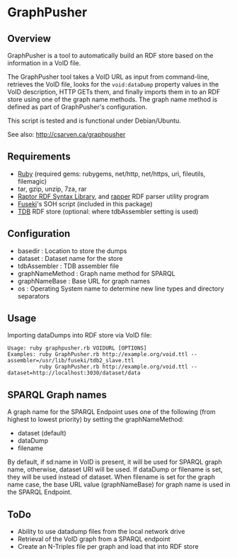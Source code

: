 # GraphPusher

## Overview

GraphPusher is a tool to automatically build an RDF store based on the information in a VoID file.

The GraphPusher tool takes a VoID URL as input from command-line, retrieves the VoID file, looks for the <code>void:dataDump</code> property values in the VoID description, HTTP GETs them, and finally imports them in to an RDF store using one of the graph name methods. The graph name method is defined as part of GraphPusher's configuration.

This script is tested and is functional under Debian/Ubuntu.

See also: http://csarven.ca/graphpusher

## Requirements
* [Ruby](http://ruby-lang.org/) (required gems: rubygems, net/http, net/https, uri, fileutils, filemagic)
* tar, gzip, unzip, 7za, rar
* [Raptor RDF Syntax Library](http://librdf.org/raptor/), and [rapper](http://librdf.org/raptor/rapper.html) RDF parser utility program
* [Fuseki](http://openjena.org/wiki/Fuseki)'s SOH script (included in this package)
* [TDB](http://openjena.org/wiki/TDB) RDF store (optional: where tdbAssembler setting is used)

## Configuration
* basedir : Location to store the dumps
* dataset : Dataset name for the store
* tdbAssembler : TDB assembler file
* graphNameMethod : Graph name method for SPARQL
* graphNameBase : Base URL for graph names
* os : Operating System name to determine new line types and directory separators


## Usage
Importing dataDumps into RDF store via VoID file:

    Usage: ruby graphpusher.rb VOIDURL [OPTIONS]
    Examples: ruby GraphPusher.rb http://example.org/void.ttl --assembler=/usr/lib/fuseki/tdb2_slave.ttl
              ruby GraphPusher.rb http://example.org/void.ttl --dataset=http://localhost:3030/dataset/data

## SPARQL Graph names
A graph name for the SPARQL Endpoint uses one of the following (from highest to lowest priority) by setting the graphNameMethod:

* dataset (default)
* dataDump
* filename

By default, if sd:name in VoID is present, it will be used for SPARQL graph name, otherwise, dataset URI will be used. If dataDump or filename is set, they will be used instead of dataset. When filename is set for the graph name case, the base URL value (graphNameBase) for graph name is used in the SPARQL Endpoint.


## ToDo
* Ability to use datadump files from the local network drive
* Retrieval of the VoID graph from a SPARQL endpoint
* Create an N-Triples file per graph and load that into RDF store
